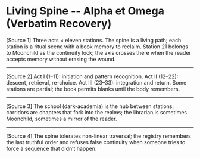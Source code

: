 # Living Spine -- Alpha et Omega (Verbatim Recovery)

[Source 1]
Three acts × eleven stations. The spine is a living path; each station is a ritual scene with a book memory to reclaim. Station 21 belongs to Moonchild as the continuity lock; the axis crosses there when the reader accepts memory without erasing the wound.

---

[Source 2]
Act I (1–11): initiation and pattern recognition. Act II (12–22): descent, retrieval, re-choice. Act III (23–33): integration and return. Some stations are partial; the book permits blanks until the body remembers.

---

[Source 3]
The school (dark-academia) is the hub between stations; corridors are chapters that fork into the realms; the librarian is sometimes Moonchild, sometimes a mirror of the reader.

---

[Source 4]
The spine tolerates non-linear traversal; the registry remembers the last truthful order and refuses false continuity when someone tries to force a sequence that didn’t happen.